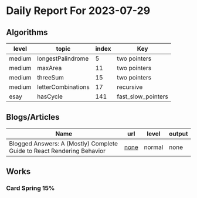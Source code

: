 # Daily Report For 2023-07-29

## Algorithms

| level  | topic              | index | Key                |
| ------ | ------------------ | ----- | ------------------ |
| medium | longestPalindrome  | 5     | two pointers       |
| medium | maxArea            | 11    | two pointers       |
| medium | threeSum           | 15    | two pointers       |
| medium | letterCombinations | 17    | recursive          |
| esay   | hasCycle           | 141   | fast_slow_pointers |

## Blogs/Articles

| Name                                                                   | url                                                                                                                    | level  | output |
| ---------------------------------------------------------------------- | ---------------------------------------------------------------------------------------------------------------------- | ------ | ------ |
| Blogged Answers: A (Mostly) Complete Guide to React Rendering Behavior | [none](https://blog.isquaredsoftware.com/2020/05/blogged-answers-a-mostly-complete-guide-to-react-rendering-behavior/) | normal | none   |

## Works

### Card Spring 15%
